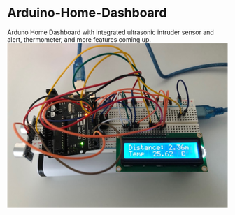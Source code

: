 # Arduino-Home-Dashboard
Arduno Home Dashboard with integrated ultrasonic intruder sensor and alert, thermometer, and more features coming up.
![alt text](https://github.com/Felix-Suen/Arduino-Home-Dashboard/blob/master/Dashboard/First%20Version.JPG)

